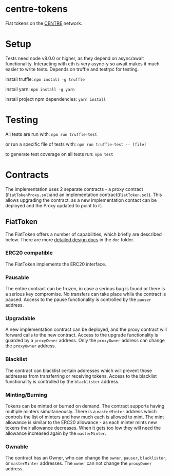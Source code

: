 # centre-tokens
Fiat tokens on the [CENTRE](https://centre.io) network.

# Setup
Tests need node v8.0.0 or higher, as they depend on async/await functionality. Interacting with eth is very async-y so await makes it much easier to write tests.
Depends on truffle and testrpc for testing.

install truffle:
```npm install -g truffle```

install yarn:
```npm install -g yarn```

install project npm dependencies:
```yarn install```

# Testing
All tests are run with:
```npm run truffle-test```

or run a specific file of tests with:
```npm run truffle-test -- [file]```

to generate test coverage on all tests run:
```npm test```


# Contracts
The implementation uses 2 separate contracts - a proxy contract (`FiatTokenProxy.sol`)and an implementation contract(`FiatToken.sol`).
This allows upgrading the contract, as a new implementation contact can be deployed and the Proxy updated to point to it.
## FiatToken
The FiatToken offers a number of capabilities, which briefly are described below. There are more
[detailed design docs](./doc/tokendesign.md) in the `doc` folder.

### ERC20 compatible
The FiatToken implements the ERC20 interface.

### Pausable
The entire contract can be frozen, in case a serious bug is found or there is a serious key compromise. No transfers can take place while the contract is paused.
Access to the pause functionality is controlled by the `pauser` address.

### Upgradable
A new implementation contract can be deployed, and the proxy contract will forward calls to the new contract.
Access to the upgrade functionality is guarded by a `proxyOwner` address. Only the `proxyOwner` address can change the `proxyOwner` address.

### Blacklist
The contract can blacklist certain addresses which will prevent those addresses from transferring or receiving tokens.
Access to the blacklist functionality is controlled by the `blacklister` address.

### Minting/Burning
Tokens can be minted or burned on demand. The contract supports having multiple minters simultaneously. There is a
`masterMinter` address which controls the list of minters and how much each is allowed to mint. The mint allowance is
similar to the ERC20 allowance - as each minter mints new tokens their allowance decreases. When it gets too low they will
need the allowance increased again by the `masterMinter`.

### Ownable
The contract has an Owner, who can change the `owner`, `pauser`, `blacklister`, or `masterMinter` addresses. The `owner` can not change
the `proxyOwner` address.

